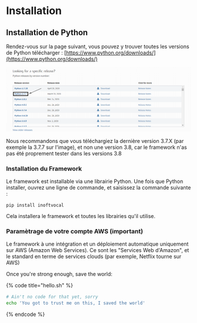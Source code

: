 # Installation

## Installation de Python

Rendez-vous sur la page suivant, vous pouvez y trouver toutes les versions de Python  télécharger : [https://www.python.org/downloads/](https://www.python.org/downloads/)

![](.gitbook/assets/image%20%2813%29.png)

Nous recommandons que vous téléchargiez la dernière version 3.7.X \(par exemple la 3.7.7 sur l'image\), et non une version 3.8, car le framework n'as pas été proprement tester dans les versions 3.8

### Installation du Framework

Le framework est installable via une librairie Python. Une fois que Python installer, ouvrez une ligne de commande, et saisissez la commande suivante :

```
pip install inoftvocal
```

Cela installera le framework et toutes les librairies qu'il utilise.

### Paramètrage de votre compte AWS \(important\)

Le framework à une intégration et un déploiement automatique uniquement sur AWS \(Amazon Web Services\). Ce sont les "Services Web d'Amazon", et le standard en terme de services clouds \(par exemple, Netflix tourne sur AWS\)

Once you're strong enough, save the world:

{% code title="hello.sh" %}
```bash
# Ain't no code for that yet, sorry
echo 'You got to trust me on this, I saved the world'
```
{% endcode %}



